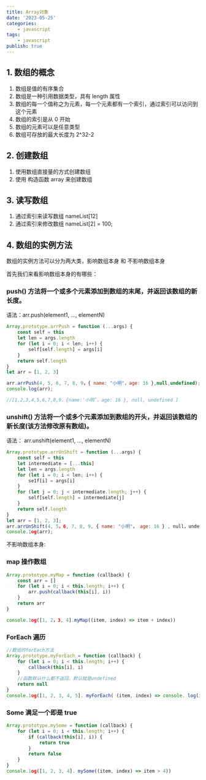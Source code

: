 ```yaml
---
title: Array对象
date: '2023-05-25'
categories:
    - javascript
tags:
    - javascript
publish: true
---
```


## 1. 数组的概念

1. 数组是值的有序集合
2. 数组是一种引用数据类型，具有 length 属性
3. 数组的每一个值称之为元素，每一个元素都有一个索引，通过索引可以访问到这个元素
4. 数组的索引是从 0 开始
5. 数组的元素可以是任意类型
6. 数组可存放的最大长度为 2^32-2

## 2. 创建数组

1. 使用数组直接量的方式创建数组
2. 使用 构造函数 array 来创建数组

## 3. 读写数组

1. 通过索引来读写数组 nameList[12]
2. 通过索引来修改数组 nameList[2] = 100;

## 4. 数组的实例方法

数组的实例方法可以分为两大类，影响数组本身 和 不影响数组本身

首先我们来看影响数组本身的有哪些：

### push() 方法将一个或多个元素添加到数组的末尾，并返回该数组的新长度。

语法：arr.push(element1, ..., elementN)

```js
Array.prototype.arrPush = function (...args) {
    const self = this
    let len = args.length
    for (let i = 0; i < len; i++) {
        self[self.length] = args[i]
    }
    return self.length
}
let arr = [1, 2, 3]

arr.arrPush(4, 5, 6, 7, 8, 9，{ name: "小明"，age: 16 },null,undefined);
console.log(arr);

//[1,2,3,4,5,6,7,8,9，{name:'小明’，age: 16 }, null, undefined ]
```

### unshift() 方法将一个或多个元素添加到数组的开头，并返回该数组的新长度(该方法修改原有数组)。

语法： arr.unshift(element1, ..., elementN)

```js
Array.prototype.arrUnShift = function (...args) {
    const self = this
    let intermediate = [...this]
    let len = args.length
    for (let i = 0; i < len; i++) {
        se1f[i] = args[i]
    }
    for (let j = 0; j < intermediate.length; j++) {
        self[self.length] = intermediate[j]
    }
    return self.length
}
let arr = [1, 2, 3];
arr.arrUnShift(4, 5，6, 7, 8, 9, { name: "小明"， age: 16 } , null，undefined);
console.1og(arr);
```

不影响数组本身:

### map 操作数组

```js
Array.prototype.myMap = function (callback) {
    const arr = []
    for (let i = 0; i < this.length; i++) {
        arr.push(callback(this[i], i))
    }
    return arr
}

console.1og([1, 2，3, 4].myMap((item, index) => item + index))
```

### ForEach 遍历

```js
//数组的forEach方法
Array.prototype.myForEach = function (callback) {
    for (let i = 0; i < this.length; i++) {
        callback(this[i], i)
    }
    //函数默认什么都不返回，默认就是undefined
    return null
}
console.1og([1, 2, 3, 4, 5]. myForEach( (item, index) => console. log(item, index)))
```

### Some 满足一个即是 true

```js
Array.prototype.mySome = function (callback) {
    for (let i = 0; i < this.length; i++) {
        if (callback(this[i], i)) {
            return true
        }
        return false
    }
}
console.1og([1, 2, 3, 4]. mySome((item, index) => item > 4))
```
